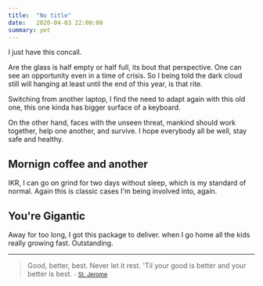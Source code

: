 ```yaml
---
title:  "No title"
date:   2020-04-03 22:00:00
summary: yet
---
```


I just have this concall.

Are the glass is half empty or half full, its bout that perspective. One can see an opportunity even in a time of crisis.
So I being told the dark cloud still will hanging at least until the end of this year, is that rite.

Switching from another laptop, I find the need to adapt again with this old one, this one kinda has bigger surface of a keyboard.

On the other hand, faces with the unseen threat, mankind should work together, help one another, and survive. I hope everybody all be well, stay safe and healthy. 

## Mornign coffee and another
IKR, I can go on grind for two days without sleep, which is my standard of normal. Again this is classic cases I'm being involved into, again.

## You're Gigantic
Away for too long, I got this package to deliver. when I go home all the kids really growing fast. Outstanding.

---
> Good, better, best. Never let it rest. 'Til your good is better and your better is best.
> <small>- [St. Jerome](https://www.brainyquote.com/quotes/st_jerome_389605)</small>